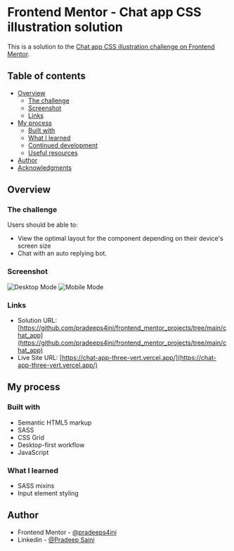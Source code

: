 # Frontend Mentor - Chat app CSS illustration solution

This is a solution to the [Chat app CSS illustration challenge on Frontend Mentor](https://www.frontendmentor.io/challenges/chat-app-css-illustration-O5auMkFqY). 

## Table of contents

- [Overview](#overview)
  - [The challenge](#the-challenge)
  - [Screenshot](#screenshot)
  - [Links](#links)
- [My process](#my-process)
  - [Built with](#built-with)
  - [What I learned](#what-i-learned)
  - [Continued development](#continued-development)
  - [Useful resources](#useful-resources)
- [Author](#author)
- [Acknowledgments](#acknowledgments)


## Overview

### The challenge

Users should be able to:

- View the optimal layout for the component depending on their device's screen size
- Chat with an auto replying bot. 

### Screenshot

![Desktop Mode](./images/screenshot_desktop.png)
![Mobile Mode](./images/screenshot_mobile.png)




### Links

- Solution URL: [https://github.com/pradeeps4ini/frontend_mentor_projects/tree/main/chat_app](https://github.com/pradeeps4ini/frontend_mentor_projects/tree/main/chat_app)
- Live Site URL: [https://chat-app-three-vert.vercel.app/](https://chat-app-three-vert.vercel.app/)

## My process

### Built with

- Semantic HTML5 markup
- SASS
- CSS Grid
- Desktop-first workflow
- JavaScript

### What I learned

- SASS mixins
- Input element styling

## Author

- Frontend Mentor - [@pradeeps4ini](https://www.frontendmentor.io/profile/pradeeps4ini)
- Linkedin - [@Pradeep Saini](https://www.twitter.com/in/pradeepsaini01)
